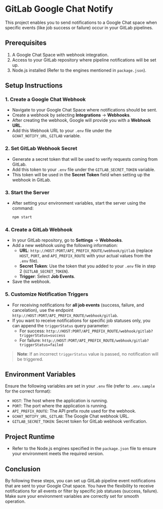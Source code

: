 # GitLab Google Chat Notify

This project enables you to send notifications to a Google Chat space when specific events (like job success or failure) occur in your GitLab pipelines.

## Prerequisites

1. A Google Chat Space with webhook integration.
2. Access to your GitLab repository where pipeline notifications will be set up.
3. Node.js installed (Refer to the engines mentioned in `package.json`).

## Setup Instructions

### 1. Create a Google Chat Webhook

- Navigate to your Google Chat Space where notifications should be sent.
- Create a webhook by selecting **Integrations** → **Webhooks**.
- After creating the webhook, Google will provide you with a **Webhook URL**.
- Add this Webhook URL to your `.env` file under the `GCHAT_NOTIFY_URL_GITLAB` variable.

### 2. Set GitLab Webhook Secret

- Generate a secret token that will be used to verify requests coming from GitLab.
- Add this token to your `.env` file under the `GITLAB_SECRET_TOKEN` variable.
- This token will be used in the **Secret Token** field when setting up the webhook in GitLab.

### 3. Start the Server

- After setting your environment variables, start the server using the command:

    ```bash
    npm start
    ```

### 4. Create a GitLab Webhook

- In your GitLab repository, go to **Settings** → **Webhooks**.
- Add a new webhook using the following information:
  - **URL**: `http://HOST:PORT/API_PREFIX_ROUTE/webhook/gitlab` (replace `HOST`, `PORT`, and `API_PREFIX_ROUTE` with your actual values from the `.env` file).
  - **Secret Token**: Use the token that you added to your `.env` file in step 2 (`GITLAB_SECRET_TOKEN`).
  - **Trigger**: Select **Job Events**.
- Save the webhook.

### 5. Customize Notification Triggers

- For receiving notifications for **all job events** (success, failure, and cancelation), use the endpoint `http://HOST:PORT/API_PREFIX_ROUTE/webhook/gitlab`.
- If you want to receive notifications for specific job statuses only, you can append the `triggerStatus` query parameter:
  - For success: `http://HOST:PORT/API_PREFIX_ROUTE/webhook/gitlab?triggerStatus=success`
  - For failure: `http://HOST:PORT/API_PREFIX_ROUTE/webhook/gitlab?triggerStatus=failed`

> **Note**: If an incorrect `triggerStatus` value is passed, no notification will be triggered.

## Environment Variables

Ensure the following variables are set in your `.env` file (refer to `.env.sample` for the correct format):

- `HOST`: The host where the application is running.
- `PORT`: The port where the application is running.
- `API_PREFIX_ROUTE`: The API prefix route used for the webhook.
- `GCHAT_NOTIFY_URL_GITLAB`: The Google Chat webhook URL.
- `GITLAB_SECRET_TOKEN`: Secret token for GitLab webhook verification.

## Project Runtime

- Refer to the Node.js engines specified in the `package.json` file to ensure your environment meets the required version.

## Conclusion

By following these steps, you can set up GitLab pipeline event notifications that are sent to your Google Chat space. You have the flexibility to receive notifications for all events or filter by specific job statuses (success, failure). Make sure your environment variables are correctly set for smooth operation.
